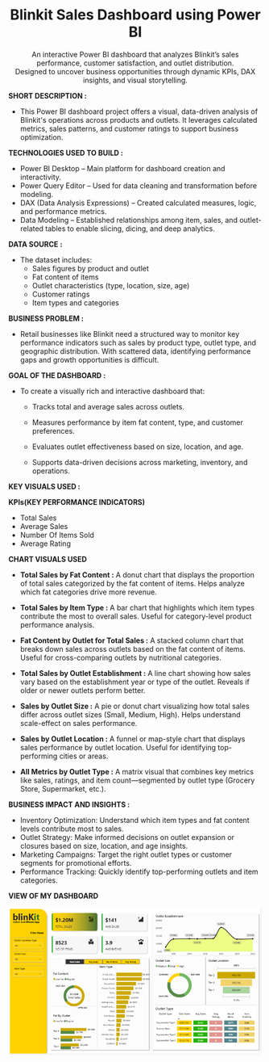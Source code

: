 <h1 align = "center">Blinkit Sales Dashboard using Power BI</h1>

<p align="center">
  An interactive Power BI dashboard that analyzes Blinkit’s sales performance, customer satisfaction, and outlet distribution.  
  <br>
  Designed to uncover business opportunities through dynamic KPIs, DAX insights, and visual storytelling.
</p>

**SHORT DESCRIPTION :**

- This Power BI dashboard project offers a visual, data-driven analysis of Blinkit's operations across products and outlets. It leverages calculated metrics, sales patterns, and customer ratings to support business optimization.

**TECHNOLOGIES USED TO BUILD :** 

- Power BI Desktop – Main platform for dashboard creation and interactivity.
- Power Query Editor – Used for data cleaning and transformation before modeling.
- DAX (Data Analysis Expressions) – Created calculated measures, logic, and performance metrics.
- Data Modeling – Established relationships among item, sales, and outlet-related tables to enable slicing, dicing, and deep analytics.

**DATA SOURCE :**

- The dataset includes:
  - Sales figures by product and outlet
  - Fat content of items
  - Outlet characteristics (type, location, size, age)
  - Customer ratings
  - Item types and categories

**BUSINESS PROBLEM :**

- Retail businesses like Blinkit need a structured way to monitor key performance indicators such as sales by product type, outlet type, and geographic distribution. With scattered        data, identifying performance gaps and growth opportunities is difficult.

**GOAL OF THE DASHBOARD :**

- To create a visually rich and interactive dashboard that:
  - Tracks total and average sales across outlets.
 
  - Measures performance by item fat content, type, and customer preferences.
 
  - Evaluates outlet effectiveness based on size, location, and age.
 
  - Supports data-driven decisions across marketing, inventory, and operations.

**KEY VISUALS USED :**

  **KPIs(KEY PERFORMANCE INDICATORS)**
  
  - Total Sales
  - Average Sales
  - Number Of Items Sold
  - Average Rating
    
  **CHART VISUALS USED**
  
  - **Total Sales by Fat Content :**
    A donut chart that displays the proportion of total sales categorized by the fat content of items. Helps analyze which fat categories drive more revenue.
   
   - **Total Sales by Item Type :**
     A bar chart that highlights which item types contribute the most to overall sales. Useful for category-level product performance analysis.
   
   - **Fat Content by Outlet for Total Sales :**
     A stacked column chart that breaks down sales across outlets based on the fat content of items. Useful for cross-comparing outlets by nutritional categories.
   
   - **Total Sales by Outlet Establishment :**
     A line chart showing how sales vary based on the establishment year or type of the outlet. Reveals if older or newer outlets perform better.
   
   - **Sales by Outlet Size :**
     A pie or donut chart visualizing how total sales differ across outlet sizes (Small, Medium, High). Helps understand scale-effect on sales performance.
   
   - **Sales by Outlet Location :**
     A funnel or map-style chart that displays sales performance by outlet location. Useful for identifying top-performing cities or areas.
   
   - **All Metrics by Outlet Type :**
     A matrix visual that combines key metrics like sales, ratings, and item count—segmented by outlet type (Grocery Store, Supermarket, etc.).
   
**BUSINESS IMPACT AND INSIGHTS :**

   - Inventory Optimization: Understand which item types and fat content levels contribute most to sales.
   - Outlet Strategy: Make informed decisions on outlet expansion or closures based on size, location, and age insights.
   - Marketing Campaigns: Target the right outlet types or customer segments for promotional efforts.
   - Performance Tracking: Quickly identify top-performing outlets and item categories.

 **VIEW OF MY DASHBOARD**
<p align="center">
  <img src="https://github.com/VedantVivek/Blink-It-Dashboard-/raw/main/Snapshot%20of%20the%20dashboard.png" alt="DASHBOARD PREVIEW" width="800"/>
</p>
